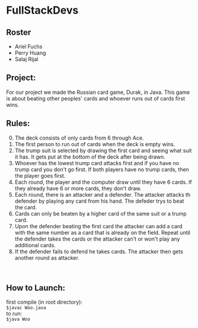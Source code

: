 # FullStackDevs
## Roster
* Ariel Fuchs 
* Perry Huang 
* Salaj Rijal 

## Project:
For our project we made the Russian card game, Durak, in Java. This game is about beating other peoples' cards and whoever runs out of cards first wins.
<br>

## Rules:
0. The deck consists of only cards from 6 through Ace.
1. The first person to run out of cards when the deck is empty wins.
2. The trump suit is selected by drawing the first card and seeing what suit it has. It gets put at the bottom of the deck after being drawn.
3. Whoever has the lowest trump card attacks first and if you have no trump card you don't go first. If both players have no trump cards, then the player goes first.
4. Each round, the player and the computer draw until they have 6 cards. If they already have 6 or more cards, they don't draw.  
5. Each round, there is an attacker and a defender. The attacker attacks th defender by playing any card from his hand. The defeder trys to beat the card.
6. Cards can only be beaten by a higher card of the same suit or a trump card.
7. Upon the defender beating the first card the attacker can add a card with the same number as a card that is already on the field. Repeat until the defender takes the cards or the attacker can't or won't play any additional cards.
8. If the defender fails to defend he takes cards. The attacker then gets another round as attacker.

<br>

## How to Launch: 
first compile (in root directory): <br>
`$javac Woo.java` <br>
to run: <br>
`$java Woo`